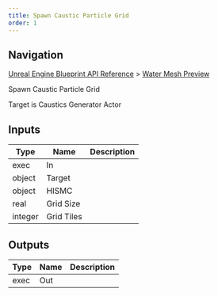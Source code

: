 ```yaml
---
title: Spawn Caustic Particle Grid
order: 1
---
```

## Navigation

[Unreal Engine Blueprint API Reference](https://dev.epicgames.com/documentation/en-us/unreal-engine/BlueprintAPI) > [Water Mesh Preview](https://dev.epicgames.com/documentation/en-us/unreal-engine/BlueprintAPI/WaterMeshPreview)

Spawn Caustic Particle Grid

Target is Caustics Generator Actor

## Inputs

| Type | Name | Description |
| --- | --- | --- |
| exec | In |  |
| object | Target |  |
| object | HISMC |  |
| real | Grid Size |  |
| integer | Grid Tiles |  |

## Outputs

| Type | Name | Description |
| --- | --- | --- |
| exec | Out |  |
